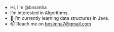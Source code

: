 - Hi, I’m @bnsimha
- I’m interested in Algorithms.
- 🌱 I’m currently learning data structures in Java. 
- 📫 Reach me on bnsimha7@gmail.com 

<!---
bnsimha/bnsimha is a ✨ special ✨ repository because its `README.md` (this file) appears on your GitHub profile.
You can click the Preview link to take a look at your changes.
--->
